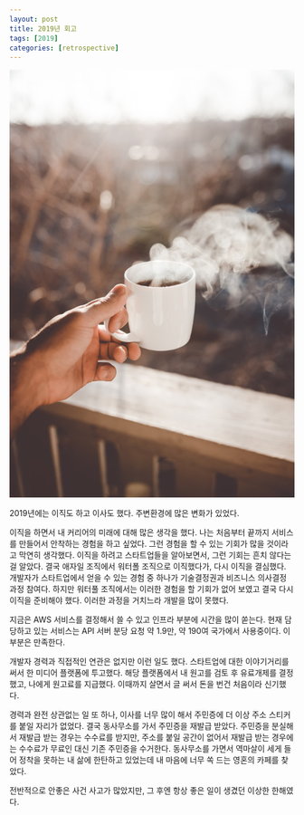 ```yaml
---
layout: post
title: 2019년 회고
tags: [2019]
categories: [retrospective]
---
```


![claybanks](/images/posts/2019-retrospective.jpeg)  

2019년에는 이직도 하고 이사도 했다. 주변환경에 많은 변화가 있었다.  

이직을 하면서 내 커리어의 미래에 대해 많은 생각을 했다. 나는 처음부터 끝까지 서비스를 만들어서 안착하는 경험을 하고 싶었다. 그런 경험을 할 수 있는 기회가 많을 것이라고 막연히 생각했다. 이직을 하려고 스타트업들을 알아보면서, 그런 기회는 흔치 않다는 걸 알았다. 
결국 애자일 조직에서 워터폴 조직으로 이직했다가, 다시 이직을 결심했다. 개발자가 스타트업에서 얻을 수 있는 경험 중 하나가 기술결정권과 비즈니스 의사결정 과정 참여다. 하지만 워터풀 조직에서는 이러한 경험을 할 기회가 없어 보였고 결국 다시 이직을 준비해야 했다. 이러한 과정을 거치느라 개발을 많이 못했다. 

지금은 AWS 서비스를 결정해서 쓸 수 있고 인프라 부분에 시간을 많이 쏟는다. 현재 담당하고 있는 서비스는 API 서버 분당 요청 약 1.9만, 약 190여 국가에서 사용중이다. 이 부분은 만족한다. 

개발자 경력과 직접적인 연관은 없지만 이런 일도 했다. 스타트업에 대한 이야기거리를 써서 한 미디어 플랫폼에 투고했다. 해당 플랫폼에서 내 원고를 검토 후 유료개제를 결정했고, 나에게 원고료를 지급했다. 이때까지 살면서 글 써서 돈을 번건 처음이라 신기했다. 

경력과 완전 상관없는 일 또 하나, 이사를 너무 많이 해서 주민증에 더 이상 주소 스티커를 붙일 자리가 없었다. 결국 동사무소를 가서 주민증을 재발급 받았다. 주민증을 분실해서 재발급 받는 경우는 수수료를 받지만, 주소를 붙일 공간이 없어서 재발급 받는 경우에는 수수료가 무료인 대신 기존 주민증을 수거한다. 동사무소를 가면서 역마살이 세게 들어 정착을 못하는 내 삶에 한탄하고 있었는데 내 마음에 너무 쏙 드는 영혼의 카페를 찾았다.  

전반적으로 안좋은 사건 사고가 많았지만, 그 후엔 항상 좋은 일이 생겼던 이상한 한해였다.  


